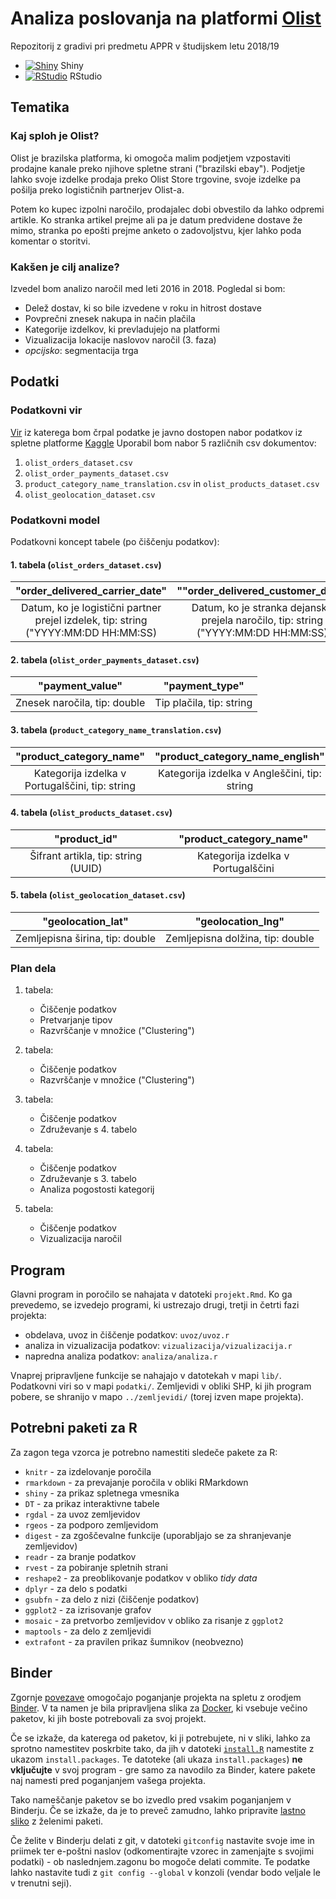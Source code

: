 # Analiza poslovanja na platformi [Olist](https://olist.com/)

Repozitorij z gradivi pri predmetu APPR v študijskem letu 2018/19

* [![Shiny](http://mybinder.org/badge.svg)](http://beta.mybinder.org/v2/gh/jaanos/APPR-2018-19/master?urlpath=shiny/APPR-2018-19/projekt.Rmd) Shiny
* [![RStudio](http://mybinder.org/badge.svg)](http://beta.mybinder.org/v2/gh/jaanos/APPR-2018-19/master?urlpath=rstudio) RStudio

## Tematika

### Kaj sploh je Olist?
Olist je brazilska platforma, ki omogoča malim podjetjem vzpostaviti prodajne kanale preko njihove spletne strani ("brazilski ebay"). Podjetje lahko svoje izdelke prodaja preko Olist Store trgovine, svoje izdelke pa pošilja preko logističnih partnerjev Olist-a.

Potem ko kupec izpolni naročilo, prodajalec dobi obvestilo da lahko odpremi artikle. Ko stranka artikel prejme ali pa je datum predvidene dostave že mimo, stranka po epošti prejme anketo o zadovoljstvu, kjer lahko poda komentar o storitvi.

### Kakšen je cilj analize?
Izvedel bom analizo naročil med leti 2016 in 2018. 
Pogledal si bom:
- Delež dostav, ki so bile izvedene v roku in hitrost dostave
- Povprečni znesek nakupa in način plačila
- Kategorije izdelkov, ki prevladujejo na platformi
- Vizualizacija lokacije naslovov naročil (3. faza)
- *opcijsko*: segmentacija trga

## Podatki

### Podatkovni vir
[Vir](https://www.kaggle.com/olistbr/brazilian-ecommerce/home) iz katerega bom črpal podatke je javno dostopen nabor podatkov iz spletne platforme [Kaggle](https://www.kaggle.com/)
Uporabil bom nabor 5 različnih csv dokumentov:
1. `olist_orders_dataset.csv`
2. `olist_order_payments_dataset.csv`
3. `product_category_name_translation.csv` in `olist_products_dataset.csv`
4. `olist_geolocation_dataset.csv`

### Podatkovni model
Podatkovni koncept tabele (po čiščenju podatkov):

#### 1. tabela (`olist_orders_dataset.csv`)

| "order_delivered_carrier_date" | ""order_delivered_customer_date" | "order_estimated_delivery_date" |
| :---: | :---: | :---: |
| Datum, ko je logistični partner prejel izdelek, tip: string ("YYYY:MM:DD HH:MM:SS) | Datum, ko je stranka dejansko prejela naročilo, tip: string ("YYYY:MM:DD HH:MM:SS) | Datum, ki je bil predviden za prejem naročila, tip: string ("YYYY:MM:DD HH:MM:SS) |


#### 2. tabela (`olist_order_payments_dataset.csv`)

| "payment_value" | "payment_type" |
| :---: | :---: |
| Znesek naročila, tip: double | Tip plačila, tip: string |


#### 3. tabela (`product_category_name_translation.csv`)

| "product_category_name" | "product_category_name_english" |
| :---: | :---: |
| Kategorija izdelka v Portugalščini, tip: string | Kategorija izdelka v Angleščini, tip: string |


#### 4. tabela (`olist_products_dataset.csv`)

| "product_id" | "product_category_name" |
| :---: | :---: |
| Šifrant artikla, tip: string (UUID) | Kategorija izdelka v Portugalščini |


#### 5. tabela (`olist_geolocation_dataset.csv`)

| "geolocation_lat" | "geolocation_lng" |
| :---: | :---: |
| Zemljepisna širina, tip: double | Zemljepisna dolžina, tip: double |


### Plan dela
1. tabela:
    - Čiščenje podatkov
    - Pretvarjanje tipov
    - Razvrščanje v množice ("Clustering")

2. tabela:
    - Čiščenje podatkov
    - Razvrščanje v množice ("Clustering")

3. tabela:
    - Čiščenje podatkov
    - Združevanje s 4. tabelo

4. tabela:
    - Čiščenje podatkov
    - Združevanje s 3. tabelo
    - Analiza pogostosti kategorij

5. tabela:
    - Čiščenje podatkov
    - Vizualizacija naročil

## Program

Glavni program in poročilo se nahajata v datoteki `projekt.Rmd`.
Ko ga prevedemo, se izvedejo programi, ki ustrezajo drugi, tretji in četrti fazi projekta:

* obdelava, uvoz in čiščenje podatkov: `uvoz/uvoz.r`
* analiza in vizualizacija podatkov: `vizualizacija/vizualizacija.r`
* napredna analiza podatkov: `analiza/analiza.r`

Vnaprej pripravljene funkcije se nahajajo v datotekah v mapi `lib/`.
Podatkovni viri so v mapi `podatki/`.
Zemljevidi v obliki SHP, ki jih program pobere,
se shranijo v mapo `../zemljevidi/` (torej izven mape projekta).

## Potrebni paketi za R

Za zagon tega vzorca je potrebno namestiti sledeče pakete za R:

* `knitr` - za izdelovanje poročila
* `rmarkdown` - za prevajanje poročila v obliki RMarkdown
* `shiny` - za prikaz spletnega vmesnika
* `DT` - za prikaz interaktivne tabele
* `rgdal` - za uvoz zemljevidov
* `rgeos` - za podporo zemljevidom
* `digest` - za zgoščevalne funkcije (uporabljajo se za shranjevanje zemljevidov)
* `readr` - za branje podatkov
* `rvest` - za pobiranje spletnih strani
* `reshape2` - za preoblikovanje podatkov v obliko *tidy data*
* `dplyr` - za delo s podatki
* `gsubfn` - za delo z nizi (čiščenje podatkov)
* `ggplot2` - za izrisovanje grafov
* `mosaic` - za pretvorbo zemljevidov v obliko za risanje z `ggplot2`
* `maptools` - za delo z zemljevidi
* `extrafont` - za pravilen prikaz šumnikov (neobvezno)

## Binder

Zgornje [povezave](#analiza-podatkov-s-programom-r-201819)
omogočajo poganjanje projekta na spletu z orodjem [Binder](https://mybinder.org/).
V ta namen je bila pripravljena slika za [Docker](https://www.docker.com/),
ki vsebuje večino paketov, ki jih boste potrebovali za svoj projekt.

Če se izkaže, da katerega od paketov, ki ji potrebujete, ni v sliki,
lahko za sprotno namestitev poskrbite tako,
da jih v datoteki [`install.R`](install.R) namestite z ukazom `install.packages`.
Te datoteke (ali ukaza `install.packages`) **ne vključujte** v svoj program -
gre samo za navodilo za Binder, katere pakete naj namesti pred poganjanjem vašega projekta.

Tako nameščanje paketov se bo izvedlo pred vsakim poganjanjem v Binderju.
Če se izkaže, da je to preveč zamudno,
lahko pripravite [lastno sliko](https://github.com/jaanos/APPR-docker) z želenimi paketi.

Če želite v Binderju delati z git,
v datoteki `gitconfig` nastavite svoje ime in priimek ter e-poštni naslov
(odkomentirajte vzorec in zamenjajte s svojimi podatki) -
ob naslednjem.zagonu bo mogoče delati commite.
Te podatke lahko nastavite tudi z `git config --global` v konzoli
(vendar bodo veljale le v trenutni seji).
